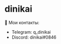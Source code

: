 # dinikai
📩 Мои контакты:
  * Telegram: q_dinikai
  * Discord: dinikai#0846

<!---
dinikai/dinikai is a ✨ special ✨ repository because its `README.md` (this file) appears on your GitHub profile.
You can click the Preview link to take a look at your changes.
--->
